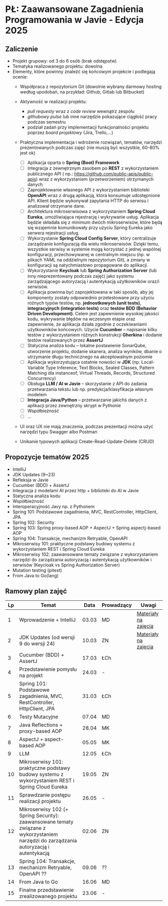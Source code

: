 # PŁ: Zaawansowane Zagadnienia Programowania w Javie - Edycja 2025

## Zaliczenie

- Projekt grupowy: od 3 do 6 osób (brak odstępstw)
- Tematyka realizowanego projektu: dowolna
- Elementy, które powinny znaleźć się końcowym projekcie i podlegają ocenie:
    - Współpraca z repozytorium Git (dowolnie wybrany darmowy hosting według upodobań, na przykład: Github, Gitlab lub
      Bitbucket)
    - Aktywność w realizacji projektu:
        - *pull requesty* wraz z *code review* wewnątrz zespołu
        - *githubowy pulse* lub inne narzędzie pokazujące ciągłość pracy podczas semestru
        - podział zadań przy implementacji funkcjonalności projektu poprzez *board projektowy* (Jira, Trello,...)

    - Praktyczna implementacja i wdrożenie rozwiązań, tematów, narzędzi prezentowanych podczas zajęć (nie muszą być
      wszystkie, 60-80% jest ok)
        - [ ] Aplikacja oparta o **Spring (Boot) Framework**
        - [ ] Integracja z zewnętrznym zasobem po **REST** z wykorzystaniem publicznego API (
          np.: https://github.com/public-apis/public-apis) wraz z wykorzystaniem (przetworzeniem) otrzymanych danych
        - [ ] Zaprojektowanie własnego API z wykorzystaniem biblioteki **OpenAPI** wraz z drugą aplikacją, która
          konsumuje udostępnione API. Klient będzie wykonywał zapytania HTTP do serwisu i analizował otrzymane dane.
        - [ ] Architektura mikroserwisowa z wykorzystaniem **Spring Cloud Eureka**, umożliwiająca rejestrację i
          wykrywanie usług. Aplikacja będzie składała się z minimum dwóch mikroserwisów, które będą się wzajemnie
          komunikowały przy użyciu Spring Eureka jako serwera rejestracji usług.
        - [ ] Wykorzystanie **Spring Cloud Config Server**, który centralizuje zarządzanie konfiguracją dla wielu
          mikroserwisów. Dzięki temu, wszystkie serwisy w systemie mogą korzystać z jednej wspólnej konfiguracji,
          przechowywanej w centralnym miejscu (np. w plikach YAML na oddzielnym repozytorium Git), a zmiany w
          konfiguracji są natychmiastowo propagowane do aplikacji.
        - [ ] Wykorzystanie **Keycloak** lub **Spring Authorization Server** (lub inny nieprezentowany podczas zajęć)
          jako systemu zarządzającego autoryzacją i autentykacją użytkowników oraz/i serwisów.
        - [ ] Aplikacja powinna być zaprojektowana w taki sposób, aby jej komponenty zostały odpowiednio przetestowane
          przy użyciu różnych typów testów, np. **jednostkowych (unit tests)**, **integracyjnych (integration tests)**
          oraz **testów BDD (Behavior Driven Development)**. Celem jest zapewnienie wysokiej jakości kodu, wykrywanie
          błędów na wczesnym etapie oraz zapewnienie, że aplikacja działa zgodnie z oczekiwaniami użytkowników
          końcowych. Użycie **Cucumber** – napisanie kilku testów z wykorzystaniem różnych konstrukcji **Gherkina** i
          dodanie testów realizowanych przez **AssertJ**
        - [ ] Statyczna analiza kodu – lokalne postawienie SonarQube, utworzenie projektu, dodanie skanera, analiza
          wyników, dbanie o utrzymanie długu technicznego na akceptowalnym poziomie
        - [ ] Aplikacja wykorzystująca ostatnie nowości w **JDK** (np. Local-Variable Type Inference, Text Blocks,
          Sealed Classes, Pattern Matching dla instanceof, Virtual Threads, Records, Structured Concurrency)
        - [ ] Obsługa **LLM / AI w Javie** – skorzystanie z API do zadania przetwarzania tekstu lub np.
          predykcja/klasyfikacja własnym modelem
        - [ ] **Integracja Java/Python** – przetwarzanie jakichś danych z aplikacji przez zewnętrzny skrypt w Pythonie
        - [ ] Współbieżność
        - [ ] ...
    - UI oraz UX nie mają znaczenia, podczas prezentacji można użyć narzędzi typu Swagger albo Postman
    - Unikanie typowych aplikacji Create-Read-Update-Delete (CRUD)

## Propozycje tematów 2025

- IntelliJ
- JDK Updates (9~23)
- Refleksja w Javie
- Cucumber (BDD) + AssertJ
- Integracja z modelami AI przez http + biblioteki do AI w Javie
- Statyczna analiza kodu
- Współbieżność
- Interoperacyjność Javy np. z Pythonem
- Spring 101: Podstawowe zagadnienia, MVC, RestController, HttpClient, JPA
- Spring 102: Security
- Spring 103: Spring proxy-based AOP + AspectJ + Spring aspectj-based AOP
- Spring 104: Transakcje, mechanizm Retryable, OpenAPI
- Mikroserwisy 101: praktyczne podstawy budowy systemu z wykorzystaniem REST i Spring Cloud Eureka
- Mikroserwisy 102: zaawansowane tematy związane z wykorzystaniem narzędzi do zarządzania autoryzacją i autentykacją
  użytkowników i serwisów (Keycloak vs Spring Authorization Server)
- Mutation testing (pitest)
- From Java to Go(lang)

## Ramowy plan zajęć

 Lp | Temat                                                                                                              | Data  | Prowadzący | Uwagi                                                                                
----|--------------------------------------------------------------------------------------------------------------------|-------|------------|--------------------------------------------------------------------------------------
 1  | Wprowadzenie + IntelliJ                                                                                            | 03.03 | MD         | [Materiały na zajęcia](https://github.com/zzpj/pl-java2025/tree/main/intro-intellij) 
 2  | JDK Updates (od wersji 9 do wersji 24)                                                                             | 10.03 | ZN         | [Materiały na zajecia](amber%2FREADME.md)                                            
 3  | Cucumber (BDD) + AssertJ                                                                                           | 17.03 | ŁCh        |
 4  | Przedstawienie pomysłu na projekt                                                                                  | 24.03 | -          |
 5  | Spring 101: Podstawowe zagadnienia, MVC, RestController, HttpClient, JPA                                           | 31.03 | ŁCh        |
 6  | Testy Mutacyjne                                                                                                    | 07.04 | MD         |
 7  | Java Reflections + proxy-based AOP                                                                                 | 28.04 | MK         |
 8  | AspectJ + aspect-based AOP                                                                                         | 05.05 | MK         |
 9  | LLM                                                                                                                | 12.05 | ŁCh        |
 10 | Mikroserwisy 101: praktyczne podstawy budowy systemu z wykorzystaniem REST i Spring Cloud Eureka                   | 19.05 | ZN         |
 11 | Sprawdzanie postępu realizacji projektu                                                                            | 26.05 | -          |
 12 | Mikroserwisy 102 (+ Spring Security): zaawansowane tematy związane z wykorzystaniem narzędzi do zarządzania autoryzacją i autentykacją | 02.06 | ZN         |
 13 | Spring 104: Transakcje, mechanizm Retryable, OpenAPI ??                                                            | 09.06 | ??         |
 14 | From Java to Go                                                                                                    | 16.06 | MD         |
 15 | Finalne przedstawienie zrealizowanego projektu                                                                     | 23.06 | -          |
